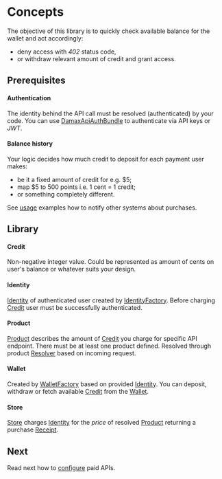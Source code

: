# Concepts

The objective of this library is to quickly check available balance for the wallet and act accordingly:

- deny access with _402_ status code,
- or withdraw relevant amount of credit and grant access.

## Prerequisites

#### Authentication

The identity behind the API call must be resolved (authenticated) by your code.
You can use [DamaxApiAuthBundle](https://github.com/lakiboy/damax-api-auth-bundle) to authenticate via API keys or _JWT_.

#### Balance history

Your logic decides how much credit to deposit for each payment user makes:

- be it a fixed amount of credit for e.g. $5;
- map $5 to 500 points i.e. 1 cent = 1 credit;
- or something completely different.

See [usage](usage.md) examples how to notify other systems about purchases.

## Library

#### Credit

Non-negative integer value. Could be represented as amount of cents on user's balance or whatever suits your design.

#### Identity

[Identity](../src/Identity/Identity.php) of authenticated user created by [IdentityFactory](../src/Identity/IdentityFactory.php).
Before charging [Credit](../src/Credit.php) user must be successfully authenticated.

#### Product

[Product](../src/Product/Product.php) describes the amount of [Credit](../src/Credit.php) you charge for specific API endpoint.
There must be at least one product defined. Resolved through product [Resolver](../src/Product/Resolver.php) based on incoming request.

#### Wallet

Created by [WalletFactory](../src/Wallet/WalletFactory.php) based on provided [Identity](../src/Identity/Identity.php).
You can deposit, withdraw or fetch available [Credit](../src/Credit.php) from the [Wallet](../src/Wallet/Wallet.php).

#### Store

[Store](../src/Store/Store.php) charges [Identity](../src/Identity/Identity.php) for the _price_ of resolved [Product](../src/Product/Product.php) returning a purchase [Receipt](../src/Store/Receipt.php).

## Next

Read next how to [configure](configuration.md) paid APIs.
